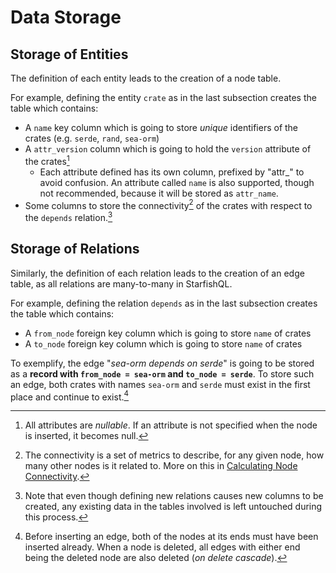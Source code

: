 # Data Storage

## Storage of Entities

The definition of each entity leads to the creation of a node table.

For example, defining the entity `crate` as in the last subsection creates the table which contains:

- A `name` key column which is going to store *unique* identifiers of the crates (e.g. `serde`, `rand`, `sea-orm`)
- A `attr_version` column which is going to hold the `version` attribute of the crates[^1]
  - Each attribute defined has its own column, prefixed by "attr_" to avoid confusion. An attribute called `name` is also supported, though not recommended, because it will be stored as `attr_name`.
- Some columns to store the connectivity[^2] of the crates with respect to the `depends` relation.[^3]

## Storage of Relations

Similarly, the definition of each relation leads to the creation of an edge table, as all relations are many-to-many in StarfishQL.

For example, defining the relation `depends` as in the last subsection creates the table which contains:

- A `from_node` foreign key column which is going to store `name` of crates
- A `to_node` foreign key column which is going to store `name` of crates

To exemplify, the edge "*sea-orm depends on serde*" is going to be stored as a **record with `from_node = sea-orm` and `to_node = serde`**. To store such an edge, both crates with names `sea-orm` and `serde` must exist in the first place and continue to exist.[^4]

[^1]: All attributes are *nullable*. If an attribute is not specified when the node is inserted, it becomes null.

[^2]: The connectivity is a set of metrics to describe, for any given node, how many other nodes is it related to. More on this in [Calculating Node Connectivity](./calculating-node-connectivity).

[^3]: Note that even though defining new relations causes new columns to be created, any existing data in the tables involved is left untouched during this process.

[^4]: Before inserting an edge, both of the nodes at its ends must have been inserted already. When a node is deleted, all edges with either end being the deleted node are also deleted (*on delete cascade*).
